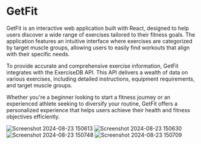 # GetFit

GetFit is an interactive web application built with React, designed to help users discover a wide range of exercises tailored to their fitness goals. The application features an intuitive interface where exercises are categorized by target muscle groups, allowing users to easily find workouts that align with their specific needs.

To provide accurate and comprehensive exercise information, GetFit integrates with the ExerciseDB API. This API delivers a wealth of data on various exercises, including detailed instructions, equipment requirements, and target muscle groups.

Whether you're a beginner looking to start a fitness journey or an experienced athlete seeking to diversify your routine, GetFit offers a personalized experience that helps users achieve their health and fitness objectives efficiently.



![Screenshot 2024-08-23 150613](https://github.com/user-attachments/assets/ee838110-e999-496e-8d9d-526ae7cec1e4)
![Screenshot 2024-08-23 150630](https://github.com/user-attachments/assets/ba84a48d-b547-4963-84b4-a72ff2c461b9)
![Screenshot 2024-08-23 150748](https://github.com/user-attachments/assets/3b02c29d-b5e5-45a3-86dd-a75154a21725)
![Screenshot 2024-08-23 150709](https://github.com/user-attachments/assets/28bfb0d7-8ed6-4f96-b580-d3f23c4347fd)
